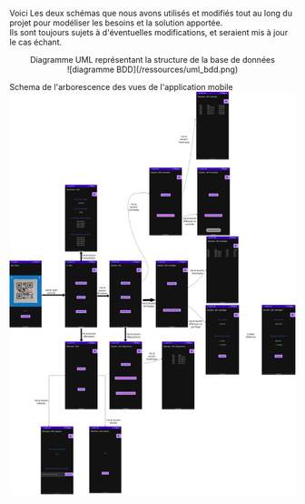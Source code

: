 Voici Les deux schémas que nous avons utilisés et modifiés tout au long du projet pour modéliser les besoins et la solution apportée.</br>
Ils sont toujours sujets à d'éventuelles modifications, et seraient mis à jour le cas échant.


<p align = center>
Diagramme UML représentant la structure de la base de données</br>
![diagramme BDD](/ressources/uml_bdd.png)</br>


Schema de l'arborescence des vues de l'application mobile</br>
![schema appli](/ressources/schema_appli.png)</br>
</p>